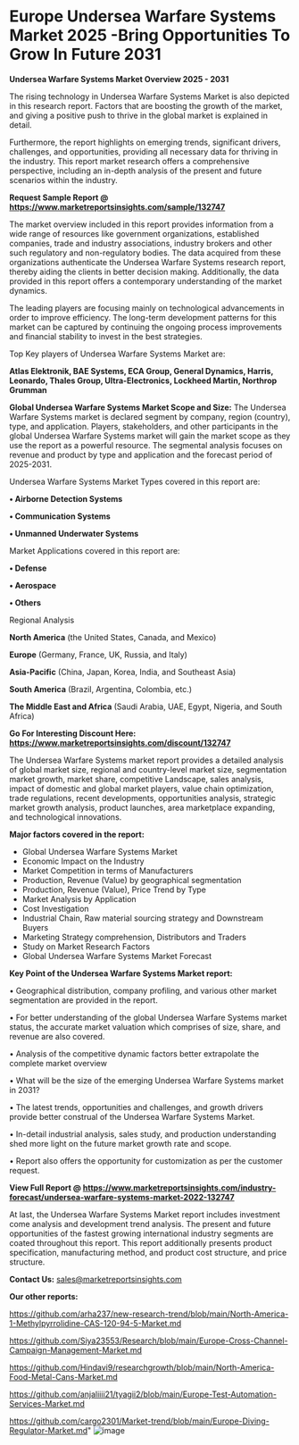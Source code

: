 # Europe Undersea Warfare Systems Market 2025 -Bring Opportunities To Grow In Future 2031

<Strong> Undersea Warfare Systems Market Overview 2025 - 2031</strong>

The rising technology in Undersea Warfare Systems Market is also depicted in this research report. Factors that are boosting the growth of the market, and giving a positive push to thrive in the global market is explained in detail.

Furthermore, the report highlights on emerging trends, significant drivers, challenges, and opportunities, providing all necessary data for thriving in the industry. This report market research offers a comprehensive perspective, including an in-depth analysis of the present and future scenarios within the industry.

<strong>Request Sample Report @ <a href=https://www.marketreportsinsights.com/sample/132747>https://www.marketreportsinsights.com/sample/132747</a></strong>

The market overview included in this report provides information from a wide range of resources like government organizations, established companies, trade and industry associations, industry brokers and other such regulatory and non-regulatory bodies. The data acquired from these organizations authenticate the Undersea Warfare Systems research report, thereby aiding the clients in better decision making. Additionally, the data provided in this report offers a contemporary understanding of the market dynamics.

The leading players are focusing mainly on technological advancements in order to improve efficiency. The long-term development patterns for this market can be captured by continuing the ongoing process improvements and financial stability to invest in the best strategies.

Top Key players of Undersea Warfare Systems Market are:

<strong>Atlas Elektronik, BAE Systems, ECA Group, General Dynamics, Harris, Leonardo, Thales Group, Ultra-Electronics, Lockheed Martin, Northrop Grumman</strong>

<strong><b>Global Undersea Warfare Systems Market Scope and Size:</b></strong>
The Undersea Warfare Systems market is declared segment by company, region (country), type, and application. Players, stakeholders, and other participants in the global Undersea Warfare Systems market will gain the market scope as they use the report as a powerful resource. The segmental analysis focuses on revenue and product by type and application and the forecast period of 2025-2031.

Undersea Warfare Systems Market Types covered in this report are:

<strong>• Airborne Detection Systems

• Communication Systems

• Unmanned Underwater Systems</strong>

Market Applications covered in this report are:

<strong>• Defense

• Aerospace

• Others</strong> 

Regional Analysis

<strong>North America</strong> (the United States, Canada, and Mexico)

<strong>Europe</strong> (Germany, France, UK, Russia, and Italy)

<strong>Asia-Pacific</strong> (China, Japan, Korea, India, and Southeast Asia)

<strong>South America</strong> (Brazil, Argentina, Colombia, etc.)

<strong>The Middle East and Africa</strong> (Saudi Arabia, UAE, Egypt, Nigeria, and South Africa)

<strong>Go For Interesting Discount Here: <a href=https://www.marketreportsinsights.com/discount/132747>https://www.marketreportsinsights.com/discount/132747</a></strong>

The Undersea Warfare Systems market report provides a detailed analysis of global market size, regional and country-level market size, segmentation market growth, market share, competitive Landscape, sales analysis, impact of domestic and global market players, value chain optimization, trade regulations, recent developments, opportunities analysis, strategic market growth analysis, product launches, area marketplace expanding, and technological innovations.

<strong><b>Major factors covered in the report:</b></strong>
<ul>
  <li>Global Undersea Warfare Systems Market </li>
  <li>Economic Impact on the Industry</li>
  <li>Market Competition in terms of Manufacturers</li>
  <li>Production, Revenue (Value) by geographical segmentation</li>
  <li>Production, Revenue (Value), Price Trend by Type</li>
  <li>Market Analysis by Application</li>
  <li>Cost Investigation</li>
  <li>Industrial Chain, Raw material sourcing strategy and Downstream Buyers</li>
  <li>Marketing Strategy comprehension, Distributors and Traders</li>
  <li>Study on Market Research Factors</li>
  <li>Global Undersea Warfare Systems Market Forecast</li>
</ul>

<strong><b>Key Point of the Undersea Warfare Systems Market report:</b></strong>

• Geographical distribution, company profiling, and various other market segmentation are provided in the report.

• For better understanding of the global Undersea Warfare Systems market status, the accurate market valuation which comprises of size, share, and revenue are also covered.

• Analysis of the competitive dynamic factors better extrapolate the complete market overview

• What will be the size of the emerging Undersea Warfare Systems market in 2031?

• The latest trends, opportunities and challenges, and growth drivers provide better construal of the Undersea Warfare Systems Market.

• In-detail industrial analysis, sales study, and production understanding shed more light on the future market growth rate and scope.

• Report also offers the opportunity for customization as per the customer request.

<strong><b>View Full Report @ <a href=https://www.marketreportsinsights.com/industry-forecast/undersea-warfare-systems-market-2022-132747>https://www.marketreportsinsights.com/industry-forecast/undersea-warfare-systems-market-2022-132747</a></b></strong>


At last, the Undersea Warfare Systems Market report includes investment come analysis and development trend analysis. The present and future opportunities of the fastest growing international industry segments are coated throughout this report. This report additionally presents product specification, manufacturing method, and product cost structure, and price structure.

<strong>Contact Us:</strong>
sales@marketreportsinsights.com

<strong>Our other reports:</strong>

<a href=https://github.com/arha237/new-research-trend/blob/main/North-America-1-Methylpyrrolidine-CAS-120-94-5-Market.md>https://github.com/arha237/new-research-trend/blob/main/North-America-1-Methylpyrrolidine-CAS-120-94-5-Market.md</a>

<a href=https://github.com/Siya23553/Research/blob/main/Europe-Cross-Channel-Campaign-Management-Market.md>https://github.com/Siya23553/Research/blob/main/Europe-Cross-Channel-Campaign-Management-Market.md</a>

<a href=https://github.com/Hindavi9/researchgrowth/blob/main/North-America-Food-Metal-Cans-Market.md>https://github.com/Hindavi9/researchgrowth/blob/main/North-America-Food-Metal-Cans-Market.md</a>

<a href=https://github.com/anjaliiii21/tyagii2/blob/main/Europe-Test-Automation-Services-Market.md>https://github.com/anjaliiii21/tyagii2/blob/main/Europe-Test-Automation-Services-Market.md</a>

<a href=https://github.com/cargo2301/Market-trend/blob/main/Europe-Diving-Regulator-Market.md>https://github.com/cargo2301/Market-trend/blob/main/Europe-Diving-Regulator-Market.md</a>"
![image](https://github.com/user-attachments/assets/13be99dc-385b-4d04-a52f-de86514205a3)
